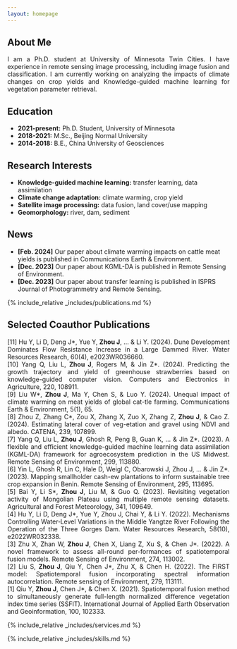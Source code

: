 ```yaml
---
layout: homepage
---
```


## About Me

<p style="text-align: justify;">
I am a Ph.D. student at University of Minnesota Twin Cities. I have experience in remote sensing image processing, including image fusion and classification. I am currently working on analyzing the impacts of climate changes on crop yields and Knowledge-guided machine learning for vegetation parameter retrieval.
</p>

## Education

- **2021-present:** Ph.D. Student, University of Minnesota
- **2018-2021:** M.Sc., Beijing Normal University
- **2014-2018:** B.E., China University of Geosciences

## Research Interests

- **Knowledge-guided machine learning:** transfer learning, data assimilation
- **Climate change adaptation:** climate warming, crop yield
- **Satellite image processing:** data fusion, land cover/use mapping
- **Geomorphology:** river, dam, sediment

## News

- **[Feb. 2024]** Our paper about climate warming impacts on cattle meat yields is published in Communications Earth & Environment.
- **[Dec. 2023]** Our paper about KGML-DA is published in Remote Sensing of Environment.
- **[Dec. 2023]** Our paper about transfer learning is published in ISPRS Journal of Photogrammetry and Remote Sensing.

{% include_relative _includes/publications.md %}

## Selected Coauthor Publications

<p style="text-align: justify;">
[11] Hu Y, Li D, Deng J*, Yue Y, <strong>Zhou J</strong>, ... & Li Y. (2024). Dune Development Dominates Flow Resistance Increase in a Large Dammed River. Water Resources Research, 60(4), e2023WR036660.<br />
[10] Yang Q, Liu L, <strong>Zhou J</strong>, Rogers M, & Jin Z*. (2024). Predicting the growth trajectory and yield of greenhouse strawberries based on knowledge-guided computer vision. Computers and Electronics in Agriculture, 220, 108911.<br />
[9] Liu W*, <strong>Zhou J</strong>, Ma Y, Chen S, & Luo Y. (2024). Unequal impact of climate warming on meat yields of global cat-tle farming. Communications Earth & Environment, 5(1), 65.<br />
[8] Zhou Z, Zhang C*, Zou X, Zhang X, Zuo X, Zhang Z, <strong>Zhou J</strong>, & Cao Z. (2024). Estimating lateral cover of veg-etation and gravel using NDVI and albedo. CATENA, 239, 107899.<br />
[7] Yang Q, Liu L, <strong>Zhou J</strong>, Ghosh R, Peng B, Guan K, ... & Jin Z*. (2023). A flexible and efficient knowledge-guided machine learning data assimilation (KGML-DA) framework for agroecosystem prediction in the US Midwest. Remote Sensing of Environment, 299, 113880.<br />
[6] Yin L, Ghosh R, Lin C, Hale D, Weigl C, Obarowski J, </strong>Zhou J</strong>, ... & Jin Z*. (2023). Mapping smallholder cash-ew plantations to inform sustainable tree crop expansion in Benin. Remote Sensing of Environment, 295, 113695.<br />
[5] Bai Y, Li S*, <strong>Zhou J</strong>, Liu M, & Guo Q. (2023). Revisiting vegetation activity of Mongolian Plateau using multiple remote sensing datasets. Agricultural and Forest Meteorology, 341, 109649.<br />
[4] Hu Y, Li D, Deng J*, Yue Y, </strong>Zhou J</strong>, Chai Y, & Li Y. (2022). Mechanisms Controlling Water‐Level Variations in the Middle Yangtze River Following the Operation of the Three Gorges Dam. Water Resources Research, 58(10), e2022WR032338.<br />
[3] Zhu X, Zhan W, <strong>Zhou J</strong>, Chen X, Liang Z, Xu S, & Chen J*. (2022). A novel framework to assess all-round per-formances of spatiotemporal fusion models. Remote Sensing of Environment, 274, 113002.<br />
[2] Liu S, <strong>Zhou J</strong>, Qiu Y, Chen J*, Zhu X, & Chen H. (2022). The FIRST model: Spatiotemporal fusion incorporating spectral information autocorrelation. Remote sensing of Environment, 279, 113111.<br />
[1] Qiu Y, <strong>Zhou J</strong>, Chen J*, & Chen X. (2021). Spatiotemporal fusion method to simultaneously generate full-length normalized difference vegetation index time series (SSFIT). International Journal of Applied Earth Observation and Geoinformation, 100, 102333.<br />
</p>

{% include_relative _includes/services.md %}

{% include_relative _includes/skills.md %}
